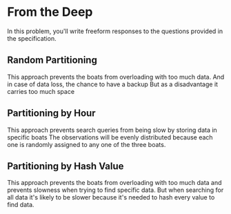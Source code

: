 # From the Deep

In this problem, you'll write freeform responses to the questions provided in the specification.

## Random Partitioning

This approach prevents the boats from overloading with too much data.
And in case of data loss, the chance to have a backup
But as a disadvantage it carries too much space

## Partitioning by Hour

This approach prevents search queries from being slow by storing data in specific boats
 The observations will be evenly distributed because each one is randomly assigned to any one of the three boats.

## Partitioning by Hash Value

This approach prevents the boats from overloading with too much data
and prevents slowness when trying to find specific data.
But when searching for all data it's likely to be slower because it's needed to hash every value to find data.




